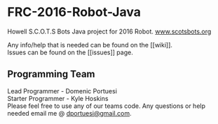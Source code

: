 FRC-2016-Robot-Java
===================
Howell S.C.O.T.S Bots
Java project for 2016 Robot.
www.scotsbots.org

Any info/help that is needed can be found on the [[wiki]]. <br>
Issues can be found on the [[issues]] page.

Programming Team
-------------------
Lead Programmer - Domenic Portuesi <br>
Starter Programmer - Kyle Hoskins <br>
Please feel free to use any of our teams code. Any questions or help needed email me @ dportuesi@gmail.com.

